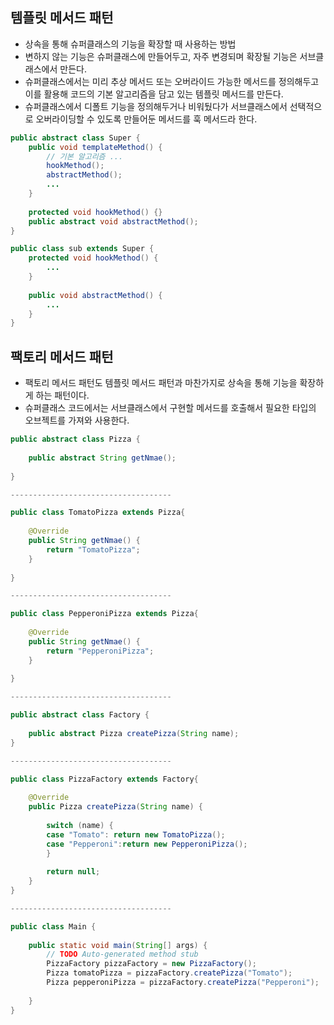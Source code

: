 ## 템플릿 메서드 패턴
- 상속을 통해 슈퍼클래스의 기능을 확장할 때 사용하는 방법
- 변하지 않는 기능은 슈퍼클래스에 만들어두고, 자주 변경되며 확장될 기능은 서브클래스에서 만든다.
- 슈퍼클래스에서는 미리 추상 메서드 또는 오버라이드 가능한 메서드를 정의해두고 이를 활용해 코드의 기본
알고리즘을 담고 있는 템플릿 메서드를 만든다.
- 슈퍼클래스에서 디폴트 기능을 정의해두거나 비워뒀다가 서브클래스에서 선택적으로 오버라이딩할 수 있도록 만들어둔
메서드를 훅 메서드라 한다.
```java
public abstract class Super {
    public void templateMethod() {
        // 기본 알고리즘 ...
        hookMethod();
        abstractMethod();
        ...
    }
    
    protected void hookMethod() {}
    public abstract void abstractMethod(); 
}

public class sub extends Super {
    protected void hookMethod() {
        ...
    }
    
    public void abstractMethod() {
        ...
    }
}
```

## 팩토리 메서드 패턴
- 팩토리 메서드 패턴도 템플릿 메서드 패턴과 마찬가지로 상속을 통해 기능을 확장하게 하는 패턴이다.
- 슈퍼클래스 코드에서는 서브클래스에서 구현할 메서드를 호출해서 필요한 타입의 오브젝트를 가져와 사용한다.
```java 
public abstract class Pizza {
     
    public abstract String getNmae();
 
}

------------------------------------

public class TomatoPizza extends Pizza{
 
    @Override
    public String getNmae() {
        return "TomatoPizza";
    }
 
}

------------------------------------

public class PepperoniPizza extends Pizza{
 
    @Override
    public String getNmae() {
        return "PepperoniPizza";
    }
 
}

------------------------------------

public abstract class Factory {
 
    public abstract Pizza createPizza(String name);
}

------------------------------------

public class PizzaFactory extends Factory{
 
    @Override
    public Pizza createPizza(String name) {
 
        switch (name) {
        case "Tomato": return new TomatoPizza(); 
        case "Pepperoni":return new PepperoniPizza();
        }
         
        return null;
    }
}

------------------------------------

public class Main {
 
    public static void main(String[] args) {
        // TODO Auto-generated method stub
        PizzaFactory pizzaFactory = new PizzaFactory();
        Pizza tomatoPizza = pizzaFactory.createPizza("Tomato");
        Pizza pepperoniPizza = pizzaFactory.createPizza("Pepperoni");
      
    }
}
```